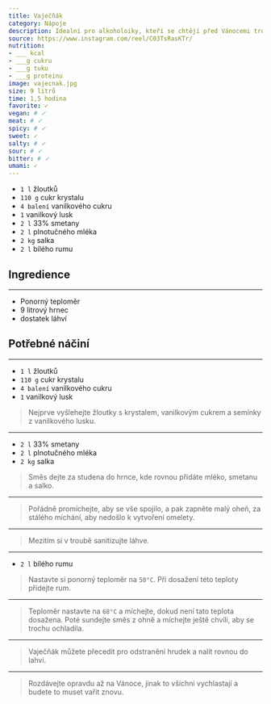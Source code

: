 ```yaml
---
title: Vaječňák
category: Nápoje
description: Idealní pro alkoholoiky, kteří se chtějí před Vánocemi trochu zklidnit.
source: https://www.instagram.com/reel/C03TsRasKTr/
nutrition:
- ___ kcal
- ___g cukru
- ___g tuku
- ___g proteinu
image: vajecnak.jpg
size: 9 litrů 
time: 1,5 hodina
favorite: ✓
vegan: # ✓
meat: # ✓
spicy: # ✓
sweet: ✓
salty: # ✓
sour: # ✓
bitter: # ✓
umami: ✓
---
```


* `1 l` žloutků
* `110 g` cukr krystalu
* `4 balení` vanilkového cukru
* `1` vanilkový lusk
* `2 l` 33% smetany
* `2 l` plnotučného mléka
* `2 kg` salka
* `2 l` bílého rumu

## **Ingredience**

---

* Ponorný teploměr
* 9 litrový hrnec
* dostatek láhví

## **Potřebné náčiní**

---

* `1 l` žloutků
* `110 g` cukr krystalu
* `4 balení` vanilkového cukru
* `1` vanilkový lusk

> Nejprve vyšlehejte žloutky s krystalem, vanilkovým cukrem a semínky z vanilkového lusku.

---

* `2 l` 33% smetany
* `2 l` plnotučného mléka
* `2 kg` salka

> Směs dejte za studena do hrnce, kde rovnou přidáte mléko, smetanu a salko.

---

> Pořádně promíchejte, aby se vše spojilo, a pak zapněte malý oheň, za stálého míchání, aby nedošlo k vytvoření omelety.

---

> Mezitím si v troubě sanitizujte láhve.

---

* `2 l` bílého rumu

> Nastavte si ponorný teploměr na `50°C`. Při dosažení této teploty přidejte rum.

---

> Teploměr nastavte na `68°C` a míchejte, dokud není tato teplota dosažena. Poté sundejte směs z ohně a míchejte ještě chvíli, aby se trochu ochladila.

---

> Vaječňák můžete přecedít pro odstranění hrudek a nalít rovnou do lahvi.

---

> Rozdávejte opravdu až na Vánoce, jinak to všichni vychlastají a budete to muset vařit znovu.